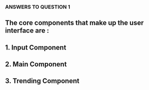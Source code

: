 ### ANSWERS TO QUESTION 1

## The core components that make up the user interface are :
## 1. Input Component
## 2. Main Component
## 3. Trending Component